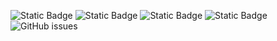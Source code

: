 ![Static Badge](https://img.shields.io/badge/blacklists-60-000000) ![Static Badge](https://img.shields.io/badge/blacklisted-2901990-cc0000) ![Static Badge](https://img.shields.io/badge/whitelisted-2243-00CC00) ![Static Badge](https://img.shields.io/badge/streaming_blacklist-28107-000000) ![GitHub issues](https://img.shields.io/github/issues/fabriziosalmi/blacklists)
